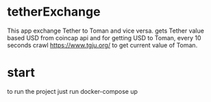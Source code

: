# tetherExchange
This app exchange Tether to Toman and vice versa. gets Tether value based USD from coincap api and for getting USD to Toman, every 10 seconds crawl https://www.tgju.org/ to get current value of Toman.
# start
to run the project just run docker-compose up
